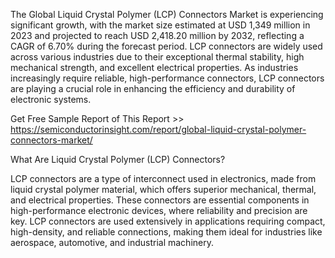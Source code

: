 The Global Liquid Crystal Polymer (LCP) Connectors Market is experiencing significant growth, with the market size estimated at USD 1,349 million in 2023 and projected to reach USD 2,418.20 million by 2032, reflecting a CAGR of 6.70% during the forecast period. LCP connectors are widely used across various industries due to their exceptional thermal stability, high mechanical strength, and excellent electrical properties. As industries increasingly require reliable, high-performance connectors, LCP connectors are playing a crucial role in enhancing the efficiency and durability of electronic systems.

Get Free Sample Report of This Report >> https://semiconductorinsight.com/report/global-liquid-crystal-polymer-connectors-market/

What Are Liquid Crystal Polymer (LCP) Connectors?

LCP connectors are a type of interconnect used in electronics, made from liquid crystal polymer material, which offers superior mechanical, thermal, and electrical properties. These connectors are essential components in high-performance electronic devices, where reliability and precision are key. LCP connectors are used extensively in applications requiring compact, high-density, and reliable connections, making them ideal for industries like aerospace, automotive, and industrial machinery.

